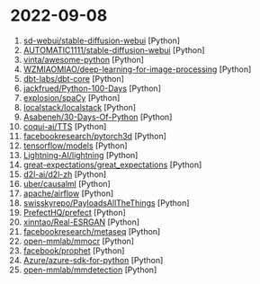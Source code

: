# 2022-09-08

1. [sd-webui/stable-diffusion-webui](https://github.com/sd-webui/stable-diffusion-webui "Stable Diffusion web UI") [Python]
2. [AUTOMATIC1111/stable-diffusion-webui](https://github.com/AUTOMATIC1111/stable-diffusion-webui "Stable Diffusion web UI") [Python]
3. [vinta/awesome-python](https://github.com/vinta/awesome-python "A curated list of awesome Python frameworks, libraries, software and resources") [Python]
4. [WZMIAOMIAO/deep-learning-for-image-processing](https://github.com/WZMIAOMIAO/deep-learning-for-image-processing "deep learning for image processing including classification and object-detection etc.") [Python]
5. [dbt-labs/dbt-core](https://github.com/dbt-labs/dbt-core "dbt enables data analysts and engineers to transform their data using the same practices that software engineers use to build applications.") [Python]
6. [jackfrued/Python-100-Days](https://github.com/jackfrued/Python-100-Days "Python - 100天从新手到大师") [Python]
7. [explosion/spaCy](https://github.com/explosion/spaCy "💫 Industrial-strength Natural Language Processing (NLP) in Python") [Python]
8. [localstack/localstack](https://github.com/localstack/localstack "💻 A fully functional local AWS cloud stack. Develop and test your cloud & Serverless apps offline!") [Python]
9. [Asabeneh/30-Days-Of-Python](https://github.com/Asabeneh/30-Days-Of-Python "30 days of Python programming challenge is a step-by-step guide to learn the Python programming language in 30 days. This challenge may take more than100 days, follow your own pace.") [Python]
10. [coqui-ai/TTS](https://github.com/coqui-ai/TTS "🐸💬 - a deep learning toolkit for Text-to-Speech, battle-tested in research and production") [Python]
11. [facebookresearch/pytorch3d](https://github.com/facebookresearch/pytorch3d "PyTorch3D is FAIR's library of reusable components for deep learning with 3D data") [Python]
12. [tensorflow/models](https://github.com/tensorflow/models "Models and examples built with TensorFlow") [Python]
13. [Lightning-AI/lightning](https://github.com/Lightning-AI/lightning "Build and train PyTorch models and connect them to the ML lifecycle using Lightning App templates, without handling DIY infrastructure, cost management, scaling, and other headaches.") [Python]
14. [great-expectations/great_expectations](https://github.com/great-expectations/great_expectations "Always know what to expect from your data.") [Python]
15. [d2l-ai/d2l-zh](https://github.com/d2l-ai/d2l-zh "《动手学深度学习》：面向中文读者、能运行、可讨论。中英文版被60个国家的400所大学用于教学。") [Python]
16. [uber/causalml](https://github.com/uber/causalml "Uplift modeling and causal inference with machine learning algorithms") [Python]
17. [apache/airflow](https://github.com/apache/airflow "Apache Airflow - A platform to programmatically author, schedule, and monitor workflows") [Python]
18. [swisskyrepo/PayloadsAllTheThings](https://github.com/swisskyrepo/PayloadsAllTheThings "A list of useful payloads and bypass for Web Application Security and Pentest/CTF") [Python]
19. [PrefectHQ/prefect](https://github.com/PrefectHQ/prefect "The easiest way to coordinate your dataflow") [Python]
20. [xinntao/Real-ESRGAN](https://github.com/xinntao/Real-ESRGAN "Real-ESRGAN aims at developing Practical Algorithms for General Image/Video Restoration.") [Python]
21. [facebookresearch/metaseq](https://github.com/facebookresearch/metaseq "Repo for external large-scale work") [Python]
22. [open-mmlab/mmocr](https://github.com/open-mmlab/mmocr "OpenMMLab Text Detection, Recognition and Understanding Toolbox") [Python]
23. [facebook/prophet](https://github.com/facebook/prophet "Tool for producing high quality forecasts for time series data that has multiple seasonality with linear or non-linear growth.") [Python]
24. [Azure/azure-sdk-for-python](https://github.com/Azure/azure-sdk-for-python "This repository is for active development of the Azure SDK for Python. For consumers of the SDK we recommend visiting our public developer docs at https://docs.microsoft.com/python/azure/ or our versioned developer docs at https://azure.github.io/azure-sdk-for-python.") [Python]
25. [open-mmlab/mmdetection](https://github.com/open-mmlab/mmdetection "OpenMMLab Detection Toolbox and Benchmark") [Python]
